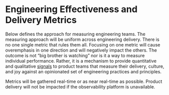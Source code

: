 
# Engineering Effectiveness and Delivery Metrics

Below defines the approach for measuring engineering teams. The measuring approach will be uniform across engineering delivery. There is no one single metric that rules them all. Focusing on one metric will cause overemphasis in one direction and will negatively impact the others. The outcome is not “big brother is watching” nor is it a way to measure individual performance. Rather, it is a mechanism to provide quantitative and qualitative [signals](https://github.com/cncf/tag-observability/blob/main/whitepaper.md#observability-signals) to product teams that measure their delivery, culture, and joy against an opinionated set of engineering practices and principles.

Metrics will be gathered real-time or as near real-time as possible. Product delivery will not be impacted if the observability platform is unavailable.
